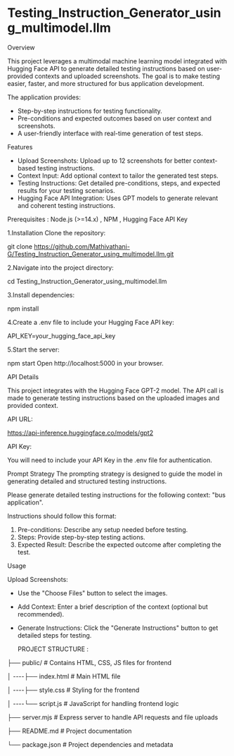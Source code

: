 # Testing_Instruction_Generator_using_multimodel.llm
Overview

This project leverages a multimodal machine learning model integrated with Hugging Face API to generate detailed testing instructions based on user-provided contexts and uploaded screenshots. The goal is to make testing easier, faster, and more structured for bus application development.

The application provides:

- Step-by-step instructions for testing functionality.
- Pre-conditions and expected outcomes based on user context and screenshots.
- A user-friendly interface with real-time generation of test steps.

Features

* Upload Screenshots: Upload up to 12 screenshots for better context-based testing instructions.
* Context Input: Add optional context to tailor the generated test steps.
* Testing Instructions: Get detailed pre-conditions, steps, and expected results for your testing scenarios.
* Hugging Face API Integration: Uses GPT models to generate relevant and coherent testing instructions.

Prerequisites : Node.js (>=14.x) , NPM , Hugging Face API Key

1.Installation
Clone the repository:

git clone https://github.com/Mathivathani-G/Testing_Instruction_Generator_using_multimodel.llm.git

2.Navigate into the project directory:

cd Testing_Instruction_Generator_using_multimodel.llm

3.Install dependencies:

npm install

4.Create a .env file to include your Hugging Face API key:

API_KEY=your_hugging_face_api_key

5.Start the server:

npm start
Open http://localhost:5000 in your browser.

API Details

This project integrates with the Hugging Face GPT-2 model. The API call is made to generate testing instructions based on the uploaded images and provided context.

API URL:

https://api-inference.huggingface.co/models/gpt2

API Key:

You will need to include your API Key in the .env file for authentication.

Prompt Strategy
The prompting strategy is designed to guide the model in generating detailed and structured testing instructions.

Please generate detailed testing instructions for the following context: "bus application".

Instructions should follow this format:

1. Pre-conditions: Describe any setup needed before testing.
2. Steps: Provide step-by-step testing actions.
3. Expected Result: Describe the expected outcome after completing the test.

Usage

Upload Screenshots:
*  Use the "Choose Files" button to select the images.
* Add Context: Enter a brief description of the context (optional but recommended).
* Generate Instructions: Click the "Generate Instructions" button to get detailed steps for testing.

  PROJECT STRUCTURE :

├── public/             # Contains HTML, CSS, JS files for frontend

│ ----├── index.html      # Main HTML file

│ ----├── style.css       # Styling for the frontend

│ ----└── script.js       # JavaScript for handling frontend logic

├── server.mjs          # Express server to handle API requests and file uploads

├── README.md           # Project documentation

└── package.json        # Project dependencies and metadata


